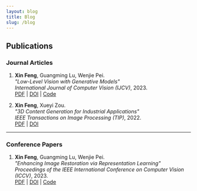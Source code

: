 ```yaml
---
layout: blog
title: Blog
slug: /blog
---
```


## Publications

### Journal Articles
1. **Xin Feng**, Guangming Lu, Wenjie Pei.  
   *"Low-Level Vision with Generative Models"*  
   *International Journal of Computer Vision (IJCV)*, 2023.  
   [PDF](https://example.com/ijcv2023-paper) | [DOI](https://doi.org/10.1000/ijcv2023) | [Code](https://github.com/your-repo)  

2. **Xin Feng**, Xueyi Zou.  
   *"3D Content Generation for Industrial Applications"*  
   *IEEE Transactions on Image Processing (TIP)*, 2022.  
   [PDF](https://example.com/tip2022-paper) | [DOI](https://doi.org/10.1000/tip2022-paper)

---

### Conference Papers
1. **Xin Feng**, Guangming Lu, Wenjie Pei.  
   *"Enhancing Image Restoration via Representation Learning"*  
   *Proceedings of the IEEE International Conference on Computer Vision (ICCV)*, 2023.  
   [PDF](https://example.com/iccv2023-paper) | [DOI](https://doi.org/10.1000/iccv2023) | [Code](https://github.com/your-repo)
   
<br />
